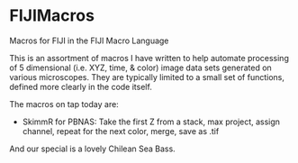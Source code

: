 # FIJIMacros
Macros for FIJI in the FIJI Macro Language

This is an assortment of macros I have written to help automate processing of 5 dimensional (i.e. XYZ, time, & color) image data sets generated on various microscopes. They are typically limited to a small set of functions, defined more clearly in the code itself. 

The macros on tap today are:
 - SkimmR for PBNAS: Take the first Z from a stack, max project, assign channel, repeat for the next color, merge, save as .tif
 
 And our special is a lovely Chilean Sea Bass.
